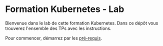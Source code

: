 # Formation Kubernetes - Lab

Bienvenue dans le lab de cette formation Kubernetes. Dans ce dépôt vous trouverez l'ensemble des TPs avec les instructions.

Pour commencer, démarrez par les [pré-requis](0_prerequis.md).
